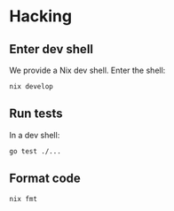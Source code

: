 # Hacking

## Enter dev shell

We provide a Nix dev shell. Enter the shell:

```console
nix develop
```

## Run tests

In a dev shell:

```console
go test ./...
```

## Format code

```console
nix fmt
```

